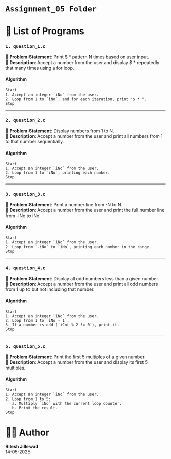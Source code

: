 # `Assignment_05 Folder`

# 📂 List of Programs

### `1. question_1.c`
📝 **Problem Statement**: Print $ * pattern N times based on user input.<br>
📌 **Description**: Accept a number from the user and display $ * repeatedly that many times using a for loop.

#### Algorithm
```
Start
1. Accept an integer `iNo` from the user.
2. Loop from 1 to `iNo`, and for each iteration, print "$ * ".
Stop

```

---

### `2. question_2.c`
📝 **Problem Statement**: Display numbers from 1 to N.<br>
📌 **Description**: Accept a number from the user and print all numbers from 1 to that number sequentially.

#### Algorithm
```
Start
1. Accept an integer `iNo` from the user.
2. Loop from 1 to `iNo`, printing each number.
Stop

```

---

### `3. question_3.c`
📝 **Problem Statement**: Print a number line from -N to N.<br>
📌 **Description**: Accept a number from the user and print the full number line from -iNo to iNo.

#### Algorithm
```
Start
1. Accept an integer `iNo` from the user.
2. Loop from `-iNo` to `iNo`, printing each number in the range.
Stop

```

---

### `4. question_4.c`
📝 **Problem Statement**: Display all odd numbers less than a given number.<br>
📌 **Description**: Accept a number from the user and print all odd numbers from 1 up to but not including that number.

#### Algorithm
```
Start
1. Accept an integer `iNo` from the user.
2. Loop from 1 to `iNo - 1`.
3. If a number is odd (`iCnt % 2 != 0`), print it.
Stop

```

---

### `5. question_5.c`
📝 **Problem Statement**: Print the first 5 multiples of a given number.<br>
📌 **Description**: Accept a number from the user and display its first 5 multiples.

#### Algorithm
```
Start
1. Accept an integer `iNo` from the user.
2. Loop from 1 to 5:
   a. Multiply `iNo` with the current loop counter.
   b. Print the result.
Stop

```

# 👨‍💻 Author
**Ritesh Jillewad** <br>
14-05-2025


